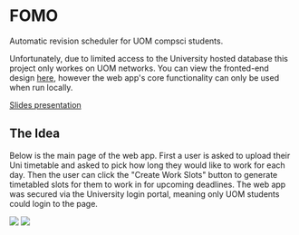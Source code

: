 # FOMO
Automatic revision scheduler for UOM compsci students.

Unfortunately, due to limited access to the University hosted database this project only workes on UOM networks. You can view the fronted-end design [here](https://uom-fomo.netlify.app/), however the web app's core functionality can only be used when run locally.

[Slides presentation](https://docs.google.com/presentation/d/1rpAmsmHv7U4AIyzVypDGQlcEzZpw2bW6YSVPqT7NSrw/edit?usp=sharing)

## The Idea
Below is the main page of the web app. First a user is asked to upload their Uni timetable and asked to pick how long they would like to work for each day. Then the user can click the "Create Work Slots" button to generate timetabled slots for them to work in for upcoming deadlines. The web app was secured via the University login portal, meaning only UOM students could login to the page.

**![](https://lh6.googleusercontent.com/OFwfMWGHq-HIyvWGzXtQskDWCcxd7pId-8aAa8eflApTFe2SaPoEQg06BJvEBdgPfIgJ6-nYHJYqsUQxZPVk0-2IrK82V6mp3TwNjE_pwuyC8kp4VwP_0Zzn565v8QYFl9UVx8IAklodmWF7Nd_APWgPyvPhnYcNSha2Fs_u81OQoG0qcjVWHYJNb_lU)**
**![](https://lh5.googleusercontent.com/d7mo7mb6K245N788QOkSyOGHF2_5PMgTRb_WG79PML8F1ETxiaONGISEiz9xOQlfqDjF1Bc6HXSzjeyhdn0SghPLIKmfdi5qhVwyJya02N5USCmq3C7Gd3OvLL59zytKUB8wSTPu2vys-c2d27WufDjUKcQtMtTIp3JmoyAdIsnW8ZovUmHjJSoznp6W)**
